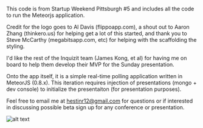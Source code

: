 

This code is from Startup Weekend Pittsburgh #5 and includes all the code to run the Meteorjs application. 

Credit for the logo goes to Al Davis (flippoapp.com), a shout out to Aaron Zhang (thinkero.us) for helping get a lot of this started, and thank you to Steve McCarthy (megabitsapp.com, etc) for helping with the scaffolding the styling.

I'd like the rest of the Inquizit team (James Kong, et al) for having me on board to help them develop their MVP for the Sunday presentation.



Onto the app itself, it is a simple real-time polling application written in MeteorJS (0.8.x). This iteration requires injection of presentations (mongo + dev console) to initialize the presentaiton (for presentation purposes).

Feel free to email me at hestinr12@gmail.com for questions or if interested in discussing possible beta sign up for any conference or presentation.



![alt text](http://i.imgur.com/KZcY9Zf.png "inquizit")

